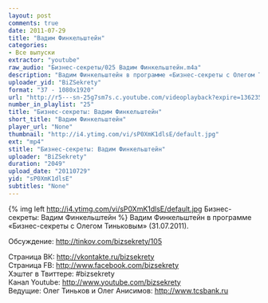 ```yaml
---
layout: post
comments: true
date: 2011-07-29
title: "Вадим Финкельштейн"
categories:
- Все выпуски
extractor: "youtube"
raw_audio: "Бизнес-секреты/025 Вадим Финкельштейн.m4a"
description: "Вадим Финкельштейн в программе «Бизнес-секреты с Олегом Тиньковым» (31.07.2011).\n\nОбсуждение: http://tinkov.com/bizsekrety/105\n\nСтраница ВК: http://vkontakte.ru/bizsekrety\nСтраница FB: http://www.facebook.com/bizsekrety\nХэштег в Твиттере: #bizsekrety\nКанал Youtube: http://www.youtube.com/bizsekrety\nВедущие: Олег Тиньков и Олег Анисимов: http://www.tcsbank.ru"
uploader_yid: "BiZSekrety"
format: "37 - 1080x1920"
url: "http://r5---sn-25g7sm7s.c.youtube.com/videoplayback?expire=1362354838&mv=m&ipbits=8&ratebypass=yes&fexp=906376%2C904825%2C914058%2C913804%2C920704%2C912806%2C902000%2C922403%2C922405%2C929901%2C913605%2C925006%2C906938%2C931202%2C908529%2C920201%2C930101%2C906834%2C913570%2C901451&ms=au&itag=37&key=yt1&source=youtube&sparams=cp%2Cid%2Cip%2Cipbits%2Citag%2Cratebypass%2Csource%2Cupn%2Cexpire&cp=U0hVR1NQUl9IUkNONV9LSlZJOjhmWWlSS2swMllZ&upn=v0VmGGbd5A4&newshard=yes&sver=3&ip=92.255.182.31&id=b0fd1798ad5d96c1&mt=1362333314&signature=68EE8CAF51C6059E0E3E56FAA968B0FCE154BE30.2D86032A30B44985D7B722CE0EF242AC2623CE8F"
number_in_playlist: "25"
title: "Бизнес-секреты: Вадим Финкельштейн"
short_title: "Вадим Финкельштейн"
player_url: "None"
thumbnail: "http://i4.ytimg.com/vi/sP0XmK1dlsE/default.jpg"
ext: "mp4"
stitle: "Бизнес-секреты: Вадим Финкельштейн"
uploader: "BiZSekrety"
duration: "2049"
upload_date: "20110729"
yid: "sP0XmK1dlsE"
subtitles: "None"
---
```


{% img left http://i4.ytimg.com/vi/sP0XmK1dlsE/default.jpg Бизнес-секреты: Вадим Финкельштейн %}
Вадим Финкельштейн в программе «Бизнес-секреты с Олегом Тиньковым» (31.07.2011).  
  
Обсуждение: http://tinkov.com/bizsekrety/105  
  
Страница ВК: http://vkontakte.ru/bizsekrety  
Страница FB: http://www.facebook.com/bizsekrety  
Хэштег в Твиттере: #bizsekrety  
Канал Youtube: http://www.youtube.com/bizsekrety  
Ведущие: Олег Тиньков и Олег Анисимов: http://www.tcsbank.ru